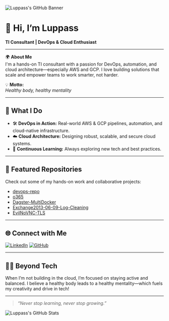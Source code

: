 ![Luppass's GitHub Banner](https://avatars.githubusercontent.com/u/USERNAME?v=4)

# 👋 Hi, I’m Luppass

**TI Consultant | DevOps & Cloud Enthusiast**

---

🌍 **About Me**  
I'm a hands-on TI consultant with a passion for DevOps, automation, and cloud architecture—especially AWS and GCP. I love building solutions that scale and empower teams to work smarter, not harder.

💡 **Motto:**  
_Healthy body, healthy mentality_

---

## 🚀 What I Do

- 🛠️ **DevOps in Action:** Real-world AWS & GCP pipelines, automation, and cloud-native infrastructure.
- ☁️ **Cloud Architecture:** Designing robust, scalable, and secure cloud systems.
- 🔄 **Continuous Learning:** Always exploring new tech and best practices.

---

## 📂 Featured Repositories

Check out some of my hands-on work and collaborative projects:

- [devops-repo](https://github.com/Luppass/devops-repo)  
- [o365](https://github.com/Luppass/o365)  
- [Dagster-MultiDocker](https://github.com/Luppass/Dagster-MultiDocker)  
- [Exchange2013-06-09-Log-Cleaning](https://github.com/Luppass/Exchange2013-06-09-Log-Cleaning)  
- [EvilNoVNC-TLS](https://github.com/Luppass/EvilNoVNC-TLS)  

---

## 🌐 Connect with Me

[![LinkedIn](https://img.shields.io/badge/LinkedIn-blue?logo=linkedin)](https://www.linkedin.com/in/yagoiglesias/)
[![GitHub](https://img.shields.io/badge/GitHub-222?logo=github&logoColor=white)](https://github.com/Luppass)

---

## 🏃‍♂️ Beyond Tech

When I’m not building in the cloud, I’m focused on staying active and balanced. I believe a healthy body leads to a healthy mentality—which fuels my creativity and drive in tech!

---

> _“Never stop learning, never stop growing.”_

![Luppass's GitHub Stats](https://github-readme-stats.vercel.app/api?username=Luppass&show_icons=true&theme=radical)

